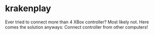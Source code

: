 krakenplay
==========

Ever tried to connect more than 4 XBox controller? Most likely not. Here comes the solution anyways: Connect controller from other computers!
